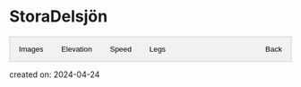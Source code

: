 
<!--copied from https://www.w3schools.com/howto/howto_js_tabs.asp-->
<style>
/* Style the tab */
.tab {
    overflow: hidden;
    border: 1px solid #ccc;
    background-color: #f1f1f1;
    max-width: 1500px;
}

/* Style the buttons that are used to open the tab content */
.tab button {
    background-color: inherit;
    float: left;
    border: none;
    outline: none;
    cursor: pointer;
    padding: 14px 16px;
    transition: 0.3s;
}
.nav{
    float: right !important; 
}

/* Change background color of buttons on hover */
.tab button:hover {
    background-color: #ddd;
}

/* Create an active/current tablink class */
.tab button.active {
    background-color: #ccc;
}

/* Style the tab content */
.tabcontent {
    display: none;
    padding: 6px 12px;
    border: 1px solid #ccc;
    border-top: none;
    background-image: url('map.svg');
    background-size: contain;
    background-origin: content-box;
    background-repeat: no-repeat;
    max-width: 1476px;
}
.createdwith{
    float: right;
    font-size: 9px;
}
</style>
<h1>StoraDelsjön</h1>
<div class="tab">
    <button class="tablinks" onclick="openMap(event, 'picture')" id="defaultOpen">Images</button>
    <button class="tablinks" onclick="openMap(event, 'elevation')">Elevation</button>
    <button class="tablinks" onclick="openMap(event, 'speed')">Speed</button>
    <button class="tablinks" onclick="openMap(event, 'leg')">Legs</button>
    <button class="nav" onclick="navBack(event)">Back</button>
</div>

<!-- Tab content -->
<div id="picture" class="tabcontent">
    <embed src="./picture.svg"/>
    <p class="createdwith">Maps created with <a href="https://www.openstreetmap.org/#map=12/57.6838755/12.0465305">OpenStreetMap</a> from 2024-04-24</p>
</div>

<div id="leg" class="tabcontent">
    <embed src="./legs.svg"/>
    <p class="createdwith">Maps created with <a href="https://www.openstreetmap.org/#map=12/57.6838755/12.0465305">OpenStreetMap</a> from 2024-04-24</p>
</div>

<div id="elevation" class="tabcontent">
    <embed src="./elevation.svg"/>
    <p class="createdwith">Maps created with <a href="https://www.openstreetmap.org/#map=12/57.6838755/12.0465305">OpenStreetMap</a> from 2024-04-24</p>
</div>
<div id="speed" class="tabcontent">
    <embed src="./speed.svg"/>
    <p class="createdwith">Maps created with <a href="https://www.openstreetmap.org/#map=12/57.6838755/12.0465305">OpenStreetMap</a> from 2024-04-24</p>
</div>

<p class="creation_date">created on: 2024-04-24</p>
<script>
    function navBack(evt){
        window.location.href = '..';
    }
    function openMap(evt, cityName) {
        // Declare all variables
        var i, tabcontent, tablinks;

        // Get all elements with class="tabcontent" and hide them
        tabcontent = document.getElementsByClassName("tabcontent");
        for (i = 0; i < tabcontent.length; i++) {
            tabcontent[i].style.display = "none";
        }

        // Get all elements with class="tablinks" and remove the class "active"
        tablinks = document.getElementsByClassName("tablinks");
        for (i = 0; i < tablinks.length; i++) {
            tablinks[i].className = tablinks[i].className.replace(" active", "");
        }

        // Show the current tab, and add an "active" class to the button that opened the tab
        document.getElementById(cityName).style.display = "block";
        evt.currentTarget.className += " active";
    }
    document.getElementById("defaultOpen").click();
</script> 
